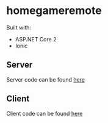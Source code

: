 # homegameremote

Built with:

* ASP.NET Core 2
* Ionic

## Server

Server code can be found [here](server/)

## Client

Client code can be found [here](client/)
